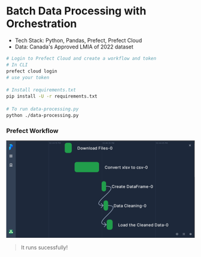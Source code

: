 # Batch Data Processing with Orchestration

* Tech Stack: Python, Pandas, Prefect, Prefect Cloud
* Data: Canada's Approved LMIA of 2022 dataset
```sh
# Login to Prefect Cloud and create a workflow and token
# In CLI
prefect cloud login
# use your token

# Install requirements.txt
pip install -U -r requirements.txt

# To run data-processing.py
python ./data-processing.py
```

### Prefect Workflow
![](https://github.com/Mregojos/Batch-Data-Processing/blob/main/images/images.png)
> It runs sucessfully!
